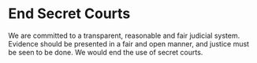 End Secret Courts
=================

We are committed to a transparent, reasonable and fair judicial system.
Evidence should be presented in a fair and open manner, and justice must 
be seen to be done. We would end the use of secret courts.